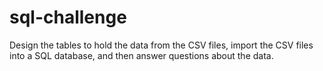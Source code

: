 # sql-challenge
Design the tables to hold the data from the CSV files, import the CSV files into a SQL database, and then answer questions about the data. 
